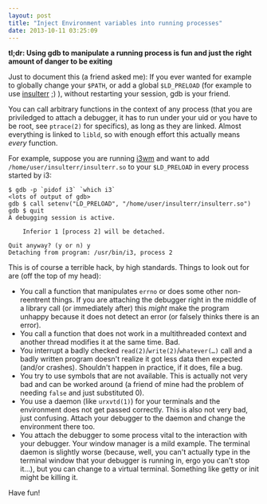 ```yaml
---
layout: post
title: "Inject Environment variables into running processes"
date: 2013-10-11 03:25:09
---
```


**tl;dr: Using gdb to manipulate a running process is fun and just the right
amount of danger to be exiting**

Just to document this (a friend asked me): If you ever wanted for example to
globally change your `$PATH`, or add a global `$LD_PRELOAD` (for example to use
[insulterr](https://github.com/Merovius/insulterr) ;) ), without restarting
your session, gdb is your friend.

You can call arbitrary functions in the context of any process (that you are
priviledged to attach a debugger, it has to run under your uid or you have to
be root, see `ptrace(2)` for specifics), as long as they are linked. Almost
everything is linked to `libld`, so with enough effort this actually means
*every* function.

For example, suppose you are running [i3wm](http://i3wm.org) and want to add
`/home/user/insulterr/insulterr.so` to your `$LD_PRELOAD` in every process
started by i3:

```
$ gdb -p `pidof i3` `which i3`
<lots of output of gdb>
gdb $ call setenv("LD_PRELOAD", "/home/user/insulterr/insulterr.so")
gdb $ quit
A debugging session is active.

	Inferior 1 [process 2] will be detached.

Quit anyway? (y or n) y
Detaching from program: /usr/bin/i3, process 2
```

This is of course a terrible hack, by high standards. Things to look out for
are (off the top of my head):

* You call a function that manipulates `errno` or does some other non-reentrent
  things. If you are attaching the debugger right in the middle of a library
  call (or immediately after) this *might* make the program unhappy because it
  does not detect an error (or falsely thinks there is an error).
* You call a function that does not work in a multithreaded context and another
  thread modifies it at the same time. Bad.
* You interrupt a badly checked `read(2)`/`write(2)`/`whatever(…)` call and a
  badly written program doesn't realize it got less data then expected (and/or
  crashes).  Shouldn't happen in practice, if it does, file a bug.
* You try to use symbols that are not available. This is actually not very bad
  and can be worked around (a friend of mine had the problem of needing `false`
  and just substituted 0).
* You use a daemon (like `urxvtd(1)`) for your terminals and the environment
  does not get passed correctly. This is also not very bad, just confusing.
  Attach your debugger to the daemon and change the environment there too.
* You attach the debugger to some process vital to the interaction with your
  debugger. Your window manager is a mild example. The terminal daemon is
  slightly worse (because, well, you can't actually type in the terminal window
  that your debugger is running in, ergo you can't stop it…), but you can
  change to a virtual terminal. Something like getty or init might be killing
  it.

Have fun!
